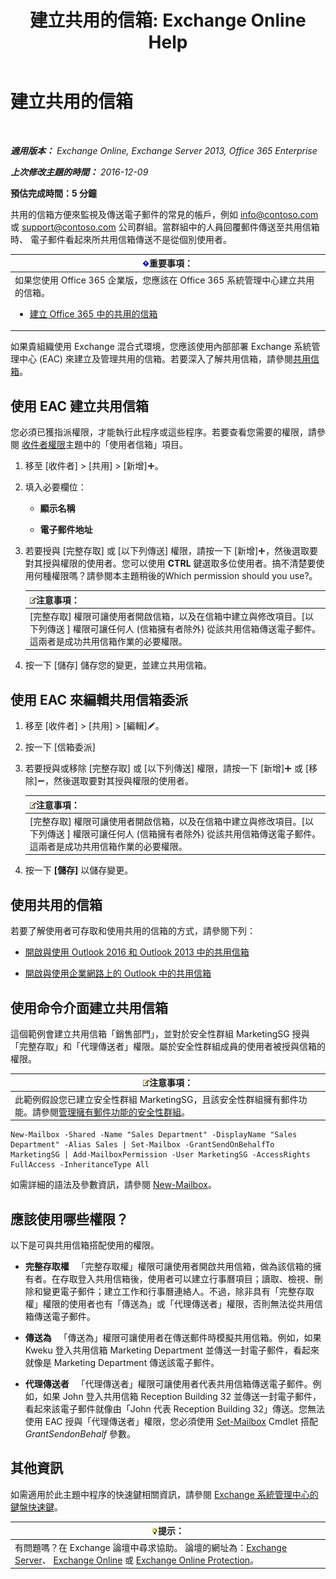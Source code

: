 ﻿---
title: '建立共用的信箱: Exchange Online Help'
TOCTitle: 建立共用的信箱
ms:assetid: d34bc827-1e83-4a7f-a219-8ba9c19fe24b
ms:mtpsurl: https://technet.microsoft.com/zh-tw/library/JJ150570(v=EXCHG.150)
ms:contentKeyID: 50474278
ms.date: 05/23/2018
mtps_version: v=EXCHG.150
ms.translationtype: MT
---

# 建立共用的信箱

 

_**適用版本：** Exchange Online, Exchange Server 2013, Office 365 Enterprise_

_**上次修改主題的時間：** 2016-12-09_

**預估完成時間：5 分鐘**

共用的信箱方便來監視及傳送電子郵件的常見的帳戶，例如 info@contoso.com 或 support@contoso.com 公司群組。當群組中的人員回覆郵件傳送至共用信箱時、 電子郵件看起來所共用信箱傳送不是從個別使用者。

<table>
<colgroup>
<col style="width: 100%" />
</colgroup>
<thead>
<tr class="header">
<th><img src="images/Bb124558.important(EXCHG.150).gif" title="重要事項" alt="重要事項" />重要事項：</th>
</tr>
</thead>
<tbody>
<tr class="odd">
<td>如果您使用 Office 365 企業版，您應該在 Office 365 系統管理中心建立共用的信箱。
<ul>
<li><p><a href="https://go.microsoft.com/fwlink/p/?linkid=834766">建立 Office 365 中的共用的信箱</a></p></li>
</ul></td>
</tr>
</tbody>
</table>


如果貴組織使用 Exchange 混合式環境，您應該使用內部部署 Exchange 系統管理中心 (EAC) 來建立及管理共用的信箱。若要深入了解共用信箱，請參閱[共用信箱](shared-mailboxes-exchange-2013-help.md)。

## 使用 EAC 建立共用信箱

您必須已獲指派權限，才能執行此程序或這些程序。若要查看您需要的權限，請參閱 [收件者權限](recipients-permissions-exchange-2013-help.md)主題中的「使用者信箱」項目。

1.  移至 \[收件者\] \> \[共用\] \> \[新增\]![加入圖示](images/JJ218640.c1e75329-d6d7-4073-a27d-498590bbb558(EXCHG.150).gif "加入圖示")。

2.  填入必要欄位：
    
      - **顯示名稱**
    
      - **電子郵件地址**

3.  若要授與 \[完整存取\] 或 \[以下列傳送\] 權限，請按一下 \[新增\]![加入圖示](images/JJ218640.c1e75329-d6d7-4073-a27d-498590bbb558(EXCHG.150).gif "加入圖示")，然後選取要對其授與權限的使用者。您可以使用 **CTRL** 鍵選取多位使用者。搞不清楚要使用何種權限嗎？請參閱本主題稍後的Which permission should you use?。
    
    <table>
    <thead>
    <tr class="header">
    <th><img src="images/Bb124558.note(EXCHG.150).gif" title="注意事項" alt="注意事項" />注意事項：</th>
    </tr>
    </thead>
    <tbody>
    <tr class="odd">
    <td>[完整存取] 權限可讓使用者開啟信箱，以及在信箱中建立與修改項目。[以下列傳送 ] 權限可讓任何人 (信箱擁有者除外) 從該共用信箱傳送電子郵件。這兩者是成功共用信箱作業的必要權限。</td>
    </tr>
    </tbody>
    </table>


4.  按一下 \[儲存\] 儲存您的變更，並建立共用信箱。

## 使用 EAC 來編輯共用信箱委派

1.  移至 \[收件者\] \> \[共用\] \> \[編輯\]![編輯圖示](images/JJ218640.6f53ccb2-1f13-4c02-bea0-30690e6ea71d(EXCHG.150).gif "編輯圖示")。

2.  按一下 \[信箱委派\]

3.  若要授與或移除 \[完整存取\] 或 \[以下列傳送\] 權限，請按一下 \[新增\]![加入圖示](images/JJ218640.c1e75329-d6d7-4073-a27d-498590bbb558(EXCHG.150).gif "加入圖示") 或 \[移除\]![\[移除\] 圖示](images/JJ657492.479b6ced-8d64-4277-a725-f17fea202b28(EXCHG.150).gif "[移除] 圖示")，然後選取要對其授與權限的使用者。
    
    <table>
    <thead>
    <tr class="header">
    <th><img src="images/Bb124558.note(EXCHG.150).gif" title="注意事項" alt="注意事項" />注意事項：</th>
    </tr>
    </thead>
    <tbody>
    <tr class="odd">
    <td>[完整存取] 權限可讓使用者開啟信箱，以及在信箱中建立與修改項目。[以下列傳送 ] 權限可讓任何人 (信箱擁有者除外) 從該共用信箱傳送電子郵件。這兩者是成功共用信箱作業的必要權限。</td>
    </tr>
    </tbody>
    </table>


4.  按一下 **\[儲存\]** 以儲存變更。

## 使用共用的信箱

若要了解使用者可存取和使用共用的信箱的方式，請參閱下列：

  - [開啟與使用 Outlook 2016 和 Outlook 2013 中的共用信箱](https://go.microsoft.com/fwlink/p/?linkid=834764)

  - [開啟與使用企業網路上的 Outlook 中的共用信箱](https://go.microsoft.com/fwlink/p/?linkid=834766)

## 使用命令介面建立共用信箱

這個範例會建立共用信箱「銷售部門」，並對於安全性群組 MarketingSG 授與「完整存取」和「代理傳送者」權限。屬於安全性群組成員的使用者被授與信箱的權限。

<table>
<thead>
<tr class="header">
<th><img src="images/Bb124558.note(EXCHG.150).gif" title="注意事項" alt="注意事項" />注意事項：</th>
</tr>
</thead>
<tbody>
<tr class="odd">
<td>此範例假設您已建立安全性群組 MarketingSG，且該安全性群組擁有郵件功能。請參閱<a href="manage-mail-enabled-security-groups-exchange-2013-help.md">管理擁有郵件功能的安全性群組</a>。</td>
</tr>
</tbody>
</table>


    New-Mailbox -Shared -Name "Sales Department" -DisplayName "Sales Department" -Alias Sales | Set-Mailbox -GrantSendOnBehalfTo MarketingSG | Add-MailboxPermission -User MarketingSG -AccessRights FullAccess -InheritanceType All

如需詳細的語法及參數資訊，請參閱 [New-Mailbox](https://technet.microsoft.com/zh-tw/library/aa997663\(v=exchg.150\))。

## 應該使用哪些權限？

以下是可與共用信箱搭配使用的權限。

  - **完整存取權**   「完整存取權」權限可讓使用者開啟共用信箱，做為該信箱的擁有者。在存取登入共用信箱後，使用者可以建立行事曆項目；讀取、檢視、刪除和變更電子郵件；建立工作和行事曆連絡人。不過，除非具有「完整存取權」權限的使用者也有「傳送為」或「代理傳送者」權限，否則無法從共用信箱傳送電子郵件。

  - **傳送為**   「傳送為」權限可讓使用者在傳送郵件時模擬共用信箱。例如，如果 Kweku 登入共用信箱 Marketing Department 並傳送一封電子郵件，看起來就像是 Marketing Department 傳送該電子郵件。

  - **代理傳送者**   「代理傳送者」權限可讓使用者代表共用信箱傳送電子郵件。例如，如果 John 登入共用信箱 Reception Building 32 並傳送一封電子郵件，看起來該電子郵件就像由「John 代表 Reception Building 32」傳送。您無法使用 EAC 授與「代理傳送者」權限，您必須使用 [Set-Mailbox](https://technet.microsoft.com/zh-tw/library/bb123981\(v=exchg.150\)) Cmdlet 搭配 *GrantSendonBehalf* 參數。

## 其他資訊

如需適用於此主題中程序的快速鍵相關資訊，請參閱 [Exchange 系統管理中心的鍵盤快速鍵](keyboard-shortcuts-in-the-exchange-admin-center-exchange-online-protection-help.md)。

<table>
<thead>
<tr class="header">
<th><img src="images/Bb124558.tip(EXCHG.150).gif" title="提示" alt="提示" />提示：</th>
</tr>
</thead>
<tbody>
<tr class="odd">
<td>有問題嗎？在 Exchange 論壇中尋求協助。 論壇的網址為：<a href="https://go.microsoft.com/fwlink/p/?linkid=60612">Exchange Server</a>、 <a href="https://go.microsoft.com/fwlink/p/?linkid=267542">Exchange Online</a> 或 <a href="https://go.microsoft.com/fwlink/p/?linkid=285351">Exchange Online Protection</a>。</td>
</tr>
</tbody>
</table>

